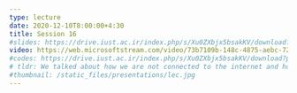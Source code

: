 ```yaml
---
type: lecture
date: 2020-12-10T8:00:00+4:30
title: Session 16
#slides: https://drive.iust.ac.ir/index.php/s/Xu0ZXbjx5bsakKV/download?path=%2FSlides&files=S16.pdf
video: https://web.microsoftstream.com/video/73b7109b-148c-4875-aebc-72e79a30fd50
#codes: https://drive.iust.ac.ir/index.php/s/Xu0ZXbjx5bsakKV/download?path=%2FCode&files=S16.zip
# tldr: We talked about how we are not connected to the internet and how we could get connected. We also showed how to configure http.proxy for git using a proxy server. We also discussed commands like ping, netstat, arp, route and tracert.
#thumbnail: /static_files/presentations/lec.jpg
---
```

